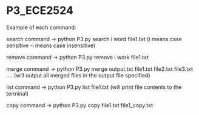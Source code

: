 # P3_ECE2524

Example of each command:

search command -> python P3.py search i word file1.txt (i means case sensitive -i means case insensitive)

remove command -> python P3.py remove i work file1.txt

merge command ->  python P3.py merge output.txt file1.txt file2.txt file3.txt .... (will output all merged files in the output file specified)

list command -> python P3.py list file1.txt (will print file contents to the terminal)

copy command -> python P3.py copy file1.txt file1_copy.txt
